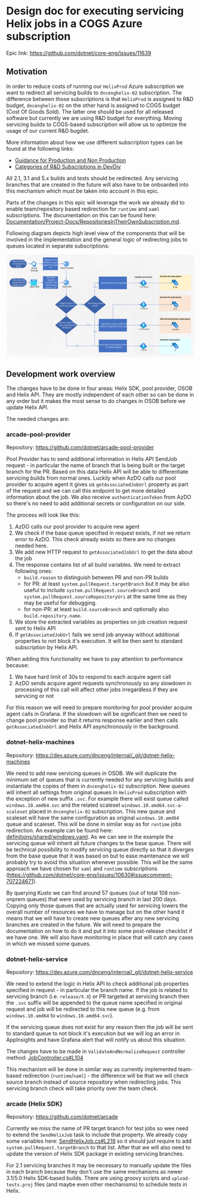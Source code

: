 # Design doc for executing servicing Helix jobs in a COGS Azure subscription

Epic link: https://github.com/dotnet/core-eng/issues/11639

## Motivation

In order to reduce costs of running our `HelixProd` Azure subscription we want to redirect all servicing builds to `dncenghelix-02` subscription. The difference between those subscriptions is that `HelixProd` is assigned to R&D budget, `dncenghelix-02` on the other hand is assigned to COGS budget (Cost Of Goods Sold). The latter one should be used for all released software but currently we are using R&D budget for everything. Moving servicing builds to COGS-based subscription will allow us to optimize the usage of our current R&D bugdet.

More information about how we use different subscription types can be found at the following links:
- [Guidance for Production and Non Production](https://dev.azure.com/devdiv/Engineering/_wiki/wikis/CNEKB/7968/Guidance-for-Production-and-Non-Production)
- [Categories of R&D Subscriptions in DevDiv](https://dev.azure.com/devdiv/Engineering/_wiki/wikis/CNEKB/10037/Categories-of-R-D-Subscriptions-in-DevDiv)

All 2.1, 3.1 and 5.x builds and tests should be redirected. Any servicing branches that are created in the future will also have to be onboarded into this mechanism which must be taken into account in this epic.

Parts of the changes in this epic will leverage the work we already did to enable team/repository based redirection for `runtime` and `xaml` subscriptions. The documentation on this can be found here: [Documentation/Project-Docs/RepositoriesInTheirOwnSubscription.md](https://github.com/dotnet/core-eng/blob/master/Documentation/Project-Docs/RepositoriesInTheirOwnSubscription.md).

Following diagram depicts high level view of the components that will be involved in the implementation and the general logic of redirecting jobs to queues located in separate subscriptions:

![Design Diagram](ServicingBuildsRedirectDesign.svg)

## Development work overview

The changes have to be done in four areas: Helix SDK, pool provider, OSOB and Helix API. They are mostly independent of each other so can be done in any order but it makes the most sense to do changes in OSOB before we update Helix API.

The needed changes are:

### arcade-pool-provider

Repository: https://github.com/dotnet/arcade-pool-provider

Pool Provider has to send additional information in Helix API SendJob request - in particular the name of branch that is being built or the target branch for the PR. Based on this data Helix API will be able to differentiate servicing builds from normal ones. Luckily when AzDO calls our pool provider to acquire agent it gives us `getAssociatedJobUrl` property as part of the request and we can call this endpoint to get more detailed information about the job. We also receive `authenticationToken` from AzDO so there's no need to add additional secrets or configuration on our side.

The process will look like this:
1. AzDO calls our pool provider to acquire new agent
2. We check if the base queue specified in request exists, if not we return error to AzDO. This check already exists so there are no changes needed here.
3. We add new HTTP request to `getAssociatedJobUrl` to get the data about the job
4. The response contains list of all build variables. We need to extract following ones:
    - `build.reason` to distinguish between PR and non-PR builds
    - for PR: at least `system.pullRequest.targetBranch` but it may be also useful to include `system.pullRequest.sourceBranch` and `system.pullRequest.sourceRepositoryUri` at the same time as they may be useful for debugging.
    - for non-PR: at least `build.sourceBranch` and optionally also `build.repository.name`.
5. We store the extracted variables as properties on job creation request sent to Helix API
6. If `getAssociatedJobUrl` fails we send job anyway without additional properties to not block it's execution. It will be then sent to standard subscription by Helix API.

When adding this functionality we have to pay attention to performance because:
1. We have hard limit of 30s to respond to each acquire agent call
2. AzDO sends acquire agent requests synchronously so any slowdown in processing of this call will affect other jobs irregardless if they are servicing or not

For this reason we will need to prepare monitoring for pool provider acquire agent calls in Grafana. If the slowdown will be significant then we need to change pool provider so that it returns response earlier and then calls `getAssociatedJobUrl` and Helix API asynchronously in the background.

### dotnet-helix-machines

Repository: https://dev.azure.com/dnceng/internal/_git/dotnet-helix-machines

We need to add new servicing queues in OSOB. We will duplicate the minimum set of queues that is currently needed for any servicing builds and instantiate the copies of them in `dncenghelix-02` subscription. New queues will inherit all settings from original queues in `HelixProd` subscription with the exception of new suffix `.svc`. For example there will exist queue called `windows.10.amd64.svc` and the related scaleset `windows.10.amd64.svc-a-scaleset` placed in `dncenghelix-02` subscription. This new queue and scaleset will have the same configuration as original `windows.10.amd64` queue and scaleset. This will be done in similar way as for `runtime` jobs redirection. An example can be found here: [definitions/shared/windows.yaml](https://dev.azure.com/dnceng/internal/_git/dotnet-helix-machines?path=%2Fdefinitions%2Fshared%2Fwindows.yaml&version=GC72af1ddb6e9ff7c7374512ccad6f78e93778066c&line=1754&lineEnd=1756&lineStartColumn=1&lineEndColumn=33&lineStyle=plain&_a=contents). As we can see in the example the servicing queue will inherit all future changes to the base queue. There will be technical possibility to modify servicing queue directly so that it diverges from the base queue that it was based on but to ease maintenance we will probably try to avoid this situation whenever possible. This will be the same approach we have chosen for `xaml` and `runtime` subscriptions (https://github.com/dotnet/core-eng/issues/10630#issuecomment-707224671).

By querying Kusto we can find around 57 queues (out of total 108 non-onprem queues) that were used by servicing branch in last 200 days. Copying only those queues that are actually used for servicing lowers the overall number of resources we have to manage but on the other hand it means that we will have to create new queues after any new servicing branches are created in the future. We will need to prepare the documentation on how to do it and put it into some post-release checklist if we have one. We will also have monitoring in place that will catch any cases in which we missed some queues.

### dotnet-helix-service

Repository: https://dev.azure.com/dnceng/internal/_git/dotnet-helix-service

We need to extend the logic in Helix API to check additional job properties specified in request - in particular the branch name. If the job is related to servicing branch (i.e. `release/X.X`) or PR targeted at servicing branch then the `.svc` suffix will be appended to the queue name specified in original request and job will be redirected to this new queue (e.g. from `windows.10.amd64` to `windows.10.amd64.svc`).

If the servicing queue does not exist for any reason then the job will be sent to standard queue to not block it's execution but we will log an error in AppInsights and have Grafana alert that will notify us about this situation.

The changes have to be made in `ValidateAndNormalizeRequest` controller method: [JobController.cs#L104](https://dev.azure.com/dnceng/internal/_git/dotnet-helix-service?path=%2Fsrc%2FServiceFabric%2FHelix%2FHelixAPI%2FApi%2Fv2019_06_17%2FControllers%2FJobController.cs&version=GBmaster&line=104&lineEnd=105&lineStartColumn=1&lineEndColumn=1&lineStyle=plain&_a=contents) 

This mechanism will be done in similar way as currently implemented team-based redirection (`runtime`/`xaml`) - the difference will be that we will check source branch instead of source repository when redirecting jobs. This servicing branch check will take priority over the team check.

### arcade (Helix SDK)

Repository: https://github.com/dotnet/arcade

Currently we miss the name of PR target branch for test jobs so wee need to extend the `SendHelixJob` task to include that property. We already copy some variables here: [SendHelixJob.cs#L219](https://github.com/dotnet/arcade/blob/d244d21e54bd1778ae68b3ecf676e3c95fffac2e/src/Microsoft.DotNet.Helix/Sdk/SendHelixJob.cs#L219) so it should just require to add `system.pullRequest.targetBranch` to that list. After that we will also need to update the version of Helix SDK package in existing servicing branches.

For 2.1 servicing branches it may be necessary to manually update the files in each branch because they don't use the same mechanisms as newer 3.1/5.0 Helix SDK-based builds. There are using groovy scripts and `upload-tests.proj` files (and maybe even other mechanisms) to schedule tests in Helix.
